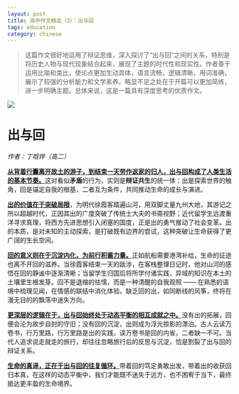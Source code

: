 ```yaml
---
layout: post  
title: 高中作文精选（3）：出与回
tags: education  
category: chinese  
---
```


> 这篇作文很好地运用了辩证思维，深入探讨了“出与回”之间的关系，特别是将历史人物与现代现象结合起来，展现了主题的时代性和现实性。作者善于运用比喻和类比，使论点更加生动具体，语言流畅，逻辑清晰，用词准确，展示了较强的分析能力和文学素养。略显不足之处在于开篇可以更加简练，进一步明确主题。总体来说，这是一篇具有深度思考的优质作文。

![](https://crsando.github.io/images/2025-08-12/export_rfbsvl.png)

# 出与回

*作者：丁晗烨（高二）*

<u>**从背着行囊离开故土的游子，到结束一天劳作返家的归人，出与回构成了人类生活的基本节奏。**</u>这对看似**矛盾**的行为，实则是**辩证共生**的统一体：出是探索世界的触角，回是锚定自我的根基，二者互为条件，共同推动生命的成长与演进。

<u>**出的价值在于突破局限**</u>，为明代徐霞客踏遍山河，用双脚丈量九州大地，其游记之所以超越时代，正因其出的广度突破了传统士大夫的书斋视野；近代留学生远渡重洋寻求真理，将西方先进思想引入闭塞的国度，正是出的勇气推动了社会变革。出的本质，是对未知的主动探索，是打破既有边界的尝试，这种突破让生命获得了更广阔的生长空间。

<u>**回的意义则在于沉淀内化，为前行积蓄力量。**</u>正如航船需要港湾补给，生命的征途也离不开回的滋养。当徐霞客结束一天的跋涉，在客栈整理日记时，他对山河的感悟在回的静谧中逐渐清晰；当留学生归国后将所学付诸实践，异域的知识在本土的土壤里生根发芽。回不是退缩的怯懦，而是一种清醒的自我观照 —— 在熟悉的语境中梳理见闻，在情感的联结中消化体验。缺乏回的出，如同断线的风筝，终将在漫无目的的飘荡中迷失方向。

<u>**更深层的逻辑在于，出与回始终处于动态平衡的相互成就之中。**</u>没有出的拓展，回便会沦为故步自封的守旧；没有回的沉淀，出则成为浮光掠影的漂泊。古人云读万卷书，行万里路，行万里路是出的实践，读万卷书是回的内省，二者缺一不可。当代人追求说走就走的旅行，却往往忽略旅行后的反思与沉淀，恰是割裂了出与回的辩证关系。

<u>**生命的真谛，正在于出与回的往复循环。**</u>带着回的笃定勇敢出发，带着出的收获回归本真，在这样的动态平衡中，我们才能既不迷失于远方，也不困宥于当下，最终抵达更丰盈的生命境界。
